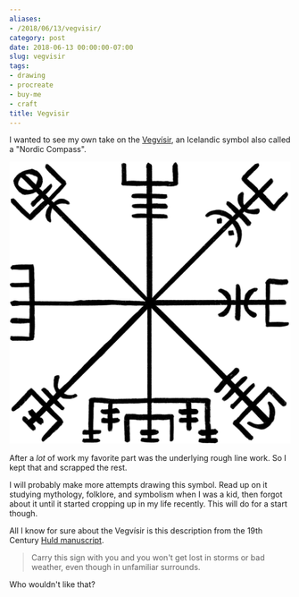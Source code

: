 ```yaml
---
aliases:
- /2018/06/13/vegvisir/
category: post
date: 2018-06-13 00:00:00-07:00
slug: vegvisir
tags:
- drawing
- procreate
- buy-me
- craft
title: Vegvisir
---
```


I wanted to see my own take on the [Vegvísir](https://norse-mythology.org/vegvisir/), an Icelandic symbol also called a "Nordic Compass".

<!--more-->

![attachments/img/2018/cover-2018-06-13.jpg](../../../attachments/img/2018/cover-2018-06-13.jpg)

After a *lot* of work my favorite part was the underlying rough line work. So I kept that and scrapped the rest.

I will probably make more attempts drawing this symbol. Read up on it studying mythology, folklore, and symbolism when I was a kid, then forgot about it until it started cropping up in my life recently. This will do for a start though.

All I know for sure about the Vegvísir is this description from the 19th Century [Huld manuscript](https://www.academia.edu/13008560/Huld_Manuscript_of_Galdrastafir_Witchcraft_Magic_Symbols_and_Runes_-_English_Translation).

 > 
 > Carry this sign with you and you won't get lost in storms or bad weather, even though in unfamiliar surrounds.

Who wouldn't like that?
